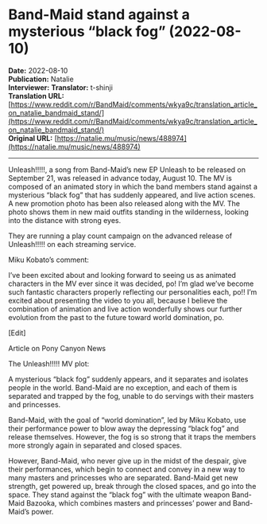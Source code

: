 ﻿# Band-Maid stand against a mysterious “black fog” (2022-08-10)

**Date:** 2022-08-10  
**Publication:** Natalie  
**Interviewer:**   **Translator:** t-shinji  
**Translation URL:** [https://www.reddit.com/r/BandMaid/comments/wkya9c/translation_article_on_natalie_bandmaid_stand/](https://www.reddit.com/r/BandMaid/comments/wkya9c/translation_article_on_natalie_bandmaid_stand/)  
**Original URL:** [https://natalie.mu/music/news/488974](https://natalie.mu/music/news/488974)  

---

Unleash!!!!!, a song from Band-Maid’s new EP Unleash to be released on September 21, was released in advance today, August 10. The MV is composed of an animated story in which the band members stand against a mysterious “black fog” that has suddenly appeared, and live action scenes. A new promotion photo has been also released along with the MV. The photo shows them in new maid outfits standing in the wilderness, looking into the distance with strong eyes.

They are running a play count campaign on the advanced release of Unleash!!!!! on each streaming service.

Miku Kobato’s comment: 

I’ve been excited about and looking forward to seeing us as animated characters in the MV ever since it was decided, po! I’m glad we’ve become such fantastic characters properly reflecting our personalities each, po!! I’m excited about presenting the video to you all, because I believe the combination of animation and live action wonderfully shows our further evolution from the past to the future toward world domination, po.

[Edit]

Article on Pony Canyon News

The Unleash!!!!! MV plot: 

A mysterious “black fog” suddenly appears, and it separates and isolates people in the world. Band-Maid are no exception, and each of them is separated and trapped by the fog, unable to do servings with their masters and princesses.

Band-Maid, with the goal of “world domination”, led by Miku Kobato, use their performance power to blow away the depressing “black fog” and release themselves. However, the fog is so strong that it traps the members more strongly again in separated and closed spaces.

However, Band-Maid, who never give up in the midst of the despair, give their performances, which begin to connect and convey in a new way to many masters and princesses who are separated. Band-Maid get new strength, get powered up, break through the closed spaces, and go into the space. They stand against the “black fog” with the ultimate weapon Band-Maid Bazooka, which combines masters and princesses’ power and Band-Maid’s power.
